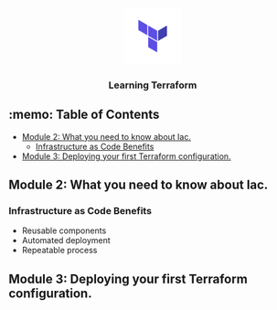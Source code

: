 <p align="center">
  <img src="https://github.com/walkxcode/dashboard-icons/blob/main/png/terraform.png?raw=true" alt="Header" width="100" height="100"><br>

<h3 align="center"> Learning Terraform </h3>


<h2> :memo: Table of Contents </h2>

+ [Module 2: What you need to know about Iac.](#module-2-what-you-need-to-know-about-iac)
  + [Infrastructure as Code Benefits](#infrastructure-as-code-benefits)
+ [Module 3: Deploying your first Terraform configuration.](#module-3-deploying-your-first-terraform-configuration)

## Module 2: What you need to know about Iac.

### Infrastructure as Code Benefits
- Reusable components
- Automated deployment
- Repeatable process

## Module 3: Deploying your first Terraform configuration.




